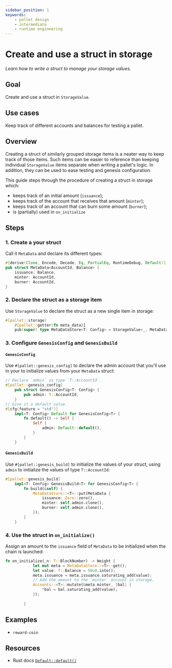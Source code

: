 ```yaml
---
sidebar_position: 1
keywords: 
    - pallet design
    - intermediate
    - runtime engineering
---
```


# Create and use a struct in storage

_Learn how to write a struct to manage your storage values._

## Goal

Create and use a struct in `StorageValue`.

## Use cases

Keep track of different accounts and balances for testing a pallet.

## Overview

Creating a struct of similarly grouped storage items is a neater way to keep track of those items. Such items can be
easier to reference than keeping individual `StorageValue` items separate when writing a pallet's logic. 
In addition, they can be used to ease testing and genesis configuration. 

This guide steps through the procedure of creating a struct in storage which:
- keeps track of an initial amount (`issuance`);
- keeps track of the account that receives that amount (`minter`);
- keeps track of an account that can burn some amount (`burner`);
- is (partially) used in `on_initialize`

## Steps

### 1. Create a your struct 

Call it `MetaData` and declare its different types: 

```rust
#[derive(Clone, Encode, Decode, Eq, PartialEq, RuntimeDebug, Default)]
pub struct MetaData<AccountId, Balance> {
	issuance: Balance,
	minter: AccountId,
	burner: AccountId,
}
```

### 2. Declare the struct as a storage item

Use `StorageValue` to declare the struct as a new single item in storage:

```rust
#[pallet::storage]
	#[pallet::getter(fn meta_data)]
	pub(super) type MetaDataStore<T: Config> = StorageValue<_, MetaData<T::AccountId, T::Balance>, ValueQuery>;
```

### 3. Configure `GenesisConfig` and `GenesisBuild`

#### `GenesisConfig`

Use `#[pallet::genesis_config]` to declare the admin account that you'll use in your to 
initialize values from your `MetaData` struct:

```rust
// Declare `admin` as type `T::AccountId`.
#[pallet::genesis_config]
	pub struct GenesisConfig<T: Config> {
		pub admin: T::AccountId,
	}
// Give it a default value.
#[cfg(feature = "std")]
	impl<T: Config> Default for GenesisConfig<T> {
		fn default() -> Self {
			Self {
				admin: Default::default(),
			}
		}
	}
```

#### `GenesisBuild`

Use `#[pallet::genesis_build]` to initialize the values of your struct, using `admin` to initialize the values
of type `T::AccountId`:   

```rust
#[pallet::genesis_build]
	impl<T: Config> GenesisBuild<T> for GenesisConfig<T> {
		fn build(&self) {
			MetaDataStore::<T>::put(MetaData {
				issuance: Zero::zero(),
				minter: self.admin.clone(),
				burner: self.admin.clone(),
			});
		}
	}
```

### 4. Use the struct in `on_initialize()`

Assign an amount to the `issuance` field of `MetaData` to be initialized when the chain is launched:

```rust
fn on_initialize(_n: T::BlockNumber) -> Weight {
			let mut meta = MetaDataStore::<T>::get();
			let value: T::Balance = 50u8.into();
			meta.issuance = meta.issuance.saturating_add(value);
            // Add the amount to the `minter` account in storage.
			Accounts::<T>::mutate(&meta.minter, |bal| {
				*bal = bal.saturating_add(value);
			});
			
		}
```

## Examples

- `reward-coin`

## Resources

- Rust docs [`Default::default()`](https://substrate.dev/rustdocs/v3.0.0/sp_std/default/trait.Default.html)